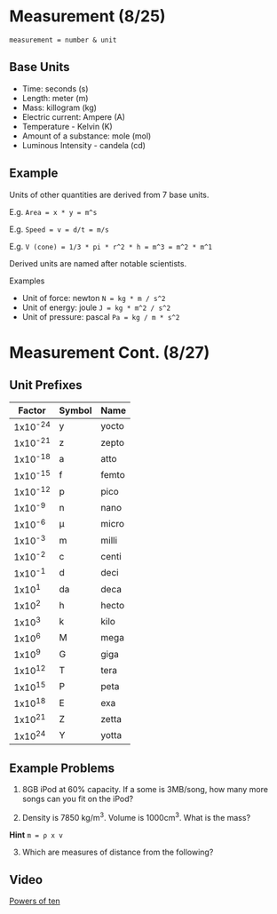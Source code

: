 # Measurement (8/25)

`measurement = number & unit`

## Base Units
- Time: seconds (s)
- Length: meter (m)
- Mass: killogram (kg)
- Electric current: Ampere (A)
- Temperature - Kelvin (K)
- Amount of a substance: mole (mol)
- Luminous Intensity - candela (cd)

## Example

Units of other quantities are derived from 7 base units.

E.g. `Area = x * y = m^s`

E.g. `Speed = v = d/t = m/s`

E.g. `V (cone) = 1/3 * pi * r^2 * h = m^3 = m^2 * m^1`

Derived units are named after notable scientists.

Examples

- Unit of force: newton `N = kg * m / s^2`
- Unit of energy: joule `J = kg * m^2 / s^2`
- Unit of pressure: pascal `Pa = kg / m * s^2`

# Measurement Cont. (8/27)

## Unit Prefixes

|Factor		     |Symbol |Name   |
|--------------------|-------|-------|
| 1x10<sup>-24</sup> |   y   | yocto |
| 1x10<sup>-21</sup> |   z   | zepto |
| 1x10<sup>-18</sup> |   a   | atto  |
| 1x10<sup>-15</sup> |   f   | femto |
| 1x10<sup>-12</sup> |   p   | pico  |
| 1x10<sup>-9</sup>  |   n   | nano  |
| 1x10<sup>-6</sup>  |   µ   | micro |
| 1x10<sup>-3</sup>  |   m   | milli |
| 1x10<sup>-2</sup>  |   c   | centi | 
| 1x10<sup>-1</sup>  |   d   | deci  |
| 1x10<sup>1</sup>   |   da  | deca  |
| 1x10<sup>2</sup>   |   h   | hecto |
| 1x10<sup>3</sup>   |   k   | kilo  |
| 1x10<sup>6</sup>   |   M   | mega  |
| 1x10<sup>9</sup>   |   G   | giga  |
| 1x10<sup>12</sup>  |   T   | tera  |
| 1x10<sup>15</sup>  |   P   | peta  |
| 1x10<sup>18</sup>  |   E   | exa   |
| 1x10<sup>21</sup>  |   Z   | zetta |
| 1x10<sup>24</sup>  |   Y   | yotta |

## Example Problems

1. 8GB iPod at 60% capacity. If a some is 3MB/song, how many more songs can you fit on the iPod?

2. Density is 7850 kg/m<sup>3</sup>. Volume is 1000cm<sup>3</sup>. What is the mass?

**Hint**
`m = ρ x v`

3. Which are measures of distance from the following?

## Video

[Powers of ten](https://www.youtube.com/watch?v=0fKBhvDjuy0)  
